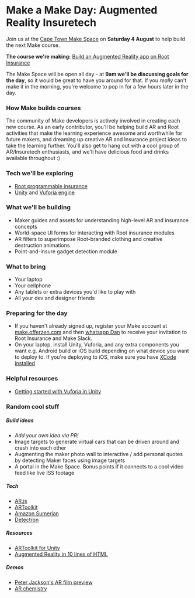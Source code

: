 # Make a Make Day: Augmented Reality Insuretech

Join us at the [Cape Town Make Space](https://www.google.com/maps/place/OfferZen+Make+Space+Cape+Town/@-33.9409935,18.398619,13z/data=!4m8!1m2!2m1!1scape+town+make+space!3m4!1s0x1dcc676e2bcd3357:0xc1f861e358f0217e!8m2!3d-33.9277577!4d18.4124513) on **Saturday 4 August** to help build the next Make course.

**The course we're making:** [Build an Augmented Reality app on Root Insurance](http://make.offerzen.com/course/root-insurance-augmented-reality)

The Make Space will be open all day - at **9am we'll be discussing goals for the day**, so it would be great to have you around for that. If you *really* can't make it in the morning, you're welcome to pop in for a few hours later in the day.


### How Make builds courses
The community of Make developers is actively involved in creating each new course. As an early contributor, you'll be helping build AR and Root activities that make the learning experience awesome and worthwhile for future makers, and dreaming up creative AR and Insurance project ideas to take the learning further. You'll also get to hang out with a cool group of AR/Insuretech enthusiasts, and we'll have delicious food and drinks available throughout :)


### Tech we'll be exploring
- [Root programmable insurance](https://root.co.za/insurance)
- [Unity](https://unity3d.com) and [Vuforia engine](https://www.vuforia.com/engine.html)

### What we'll be building
- Maker guides and assets for understanding high-level AR and insurance concepts
- World-space UI forms for interacting with Root insurance modules
- AR filters to superimpose Root-branded clothing and creative destruction animations
- Point-and-insure gadget detection module

### What to bring
- Your laptop
- Your cellphone
- Any tablets or extra devices you'd like to play with
- All your dev and designer friends

### Preparing for the day
- If you haven't already signed up, register your Make account at [make.offerzen.com](https://make.offerzen.com) and then [whatsapp Dan](https://wa.me/27760798924) to receive your invitation to Root Insurance and Make Slack.
- On your laptop, install Unity, Vuforia, and any extra components you want e.g. Android build or iOS build depending on what device you want to deploy to. If you're deploying to iOS, make sure you have [XCode installed](https://developer.apple.com/xcode/)

### Helpful resources
- [Getting started with Vuforia in Unity](https://library.vuforia.com/articles/Training/getting-started-with-vuforia-in-unity.html)


### Random cool stuff

##### Build ideas
- *Add your own idea via PR!* 
- Image targets to generate virtual cars that can be driven around and crash into each other
- Augmenting the maker photo wall to interactive / add personal quotes by detecting Maker faces using image targets
- A portal in the Make Space. Bonus points if it connects to a cool video feed like live ISS footage

##### Tech
- [AR.js](https://github.com/jeromeetienne/AR.js/blob/master/README.md)
- [ARToolkit](https://github.com/artoolkit/jsartoolkit5)
- [Amazon Sumerian](https://aws.amazon.com/sumerian/)
- [Detectron](https://github.com/facebookresearch/Detectron)

##### Resources
- [ARToolkit for Unity](https://github.com/artoolkit/arunity5)
- [Augmented Reality in 10 lines of HTML](https://medium.com/arjs/augmented-reality-in-10-lines-of-html-4e193ea9fdbf)

##### Demos
- [Peter Jackson's AR film preview](https://www.youtube.com/watch?v=eDxzlwEriAw&frags=pl%2Cwn)
- [AR chemistry](https://www.youtube.com/watch?v=DXLyBQTS5-w)
